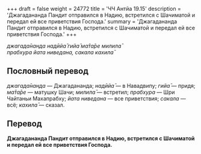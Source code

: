 +++
draft = false
weight = 24772
title = 'ЧЧ Антйа 19.15'
description = 'Джагадананда Пандит отправился в Надию, встретился с Шачиматой и передал ей все приветствия Господа.'
summary = 'Джагадананда Пандит отправился в Надию, встретился с Шачиматой и передал ей все приветствия Господа.'
+++

_джагада̄нанда надӣйа̄ гийа̄ ма̄та̄ре милила̄  
прабхура йата ниведана, сакала кахила̄_

## Пословный перевод

_джагада̄нанда_ — Джагадананда; _надӣйа̄_ — в Навадвипу; _гийа̄_ — придя; _ма̄та̄ре_ — матушку Шачи; _милила̄_ — встретил; _прабхура_ — Шри Чайтаньи Махапрабху; _йата_ _ниведана_ — все приветствия; _сакала_ — всё; _кахила̄_ — сказал.

## Перевод

**Джагадананда Пандит отправился в Надию, встретился с Шачиматой и передал ей все приветствия Господа.**
